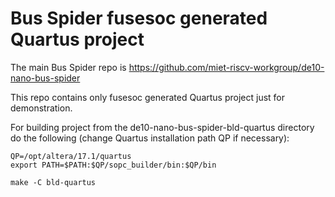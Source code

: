 # Bus Spider fusesoc generated Quartus project

The main Bus Spider repo is https://github.com/miet-riscv-workgroup/de10-nano-bus-spider

This repo contains only fusesoc generated Quartus project just for demonstration.

For building project from the de10-nano-bus-spider-bld-quartus directory do the following (change Quartus installation path QP if necessary):

```
QP=/opt/altera/17.1/quartus
export PATH=$PATH:$QP/sopc_builder/bin:$QP/bin

make -C bld-quartus
```
